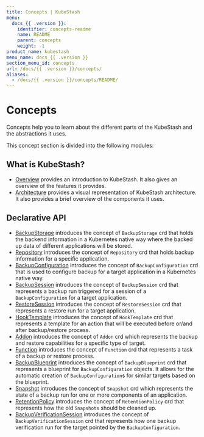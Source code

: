 ```yaml
---
title: Concepts | KubeStash
menu:
  docs_{{ .version }}:
    identifier: concepts-readme
    name: README
    parent: concepts
    weight: -1
product_name: kubestash
menu_name: docs_{{ .version }}
section_menu_id: concepts
url: /docs/{{ .version }}/concepts/
aliases:
  - /docs/{{ .version }}/concepts/README/
---
```


# Concepts

Concepts help you to learn about the different parts of the KubeStash and the abstractions it uses.

This concept section is divided into the following modules:

## What is KubeStash?
- [Overview](/docs/concepts/what-is-kubestash/overview/index.md) provides an introduction to KubeStash. It also gives an overview of the features it provides.
- [Architecture](/docs/concepts/what-is-kubestash/architecture/index.md) provides a visual representation of KubeStash architecture. It also provides a brief overview of the components it uses.

## Declarative API
- [BackupStorage](/docs/concepts/crds/backupstorage/index.md) introduces the concept of `BackupStorage` crd that holds the backend information in a Kubernetes native way where the backed up data of different applications will be stored.
- [Repository](/docs/concepts/crds/repository/index.md) introduces the concept of `Repository` crd that holds backup information for a specific application.
- [BackupConfiguration](/docs/concepts/crds/backupconfiguration/index.md) introduces the concept of `BackupConfiguration` crd that is used to configure backup for a target application in a Kubernetes native way.
- [BackupSession](/docs/concepts/crds/backupsession/index.md) introduces the concept of `BackupSession` crd that represents a backup run triggered for a session of a `BackupConfiguration` for a target application.
- [RestoreSession](/docs/concepts/crds/restoresession/index.md) introduces the concept of `RestoreSession` crd that represents a restore run for a target application.
- [HookTemplate](/docs/concepts/crds/hooktemplate/index.md) introduces the concept of `HookTemplate` crd that represents a template for an action that will be executed before or/and after backup/restore process.
- [Addon](/docs/concepts/crds/addon/index.md) introduces the concept of `Addon` crd which represents the backup and restore capabilities for a specific type of target.
- [Function](/docs/concepts/crds/function/index.md) introduces the concept of `Function` crd that represents a task of a backup or restore process.
- [BackupBlueprint](/docs/concepts/crds/backupblueprint/index.md) introduces the concept of `BackupBlueprint` crd that represents a blueprint for `BackupConfiguration` objects. It allows for the automatic creation of `BackupConfiguration`s for similar targets based on the blueprint.
- [Snapshot](/docs/concepts/crds/snapshot/index.md) introduces the concept of `Snapshot` crd which represents the state of a backup run for one or more components of an application.
- [RetentionPolicy](/docs/concepts/crds/retentionpolicy/index.md) introduces the concept of `RetentionPolicy` crd that represents how the old `Snapshots` should be cleaned up.
- [BackupVerificationSession](/docs/concepts/crds/backupverificationsession/index.md) introduces the concept of `BackupVerificationSession` crd that represents how one backup verification run for the target pointed by the `BackupConfiguration`.
